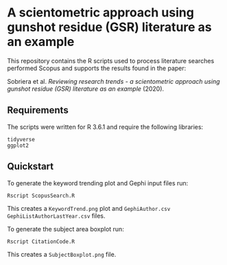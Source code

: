 A scientometric approach using gunshot residue (GSR) literature as an example
=============================================================================

This repository contains the R scripts used to process literature 
searches performed Scopus and supports the results found in the
paper:

Sobriera et al. *Reviewing research trends - a scientometric approach using gunshot residue (GSR) literature as an example* (2020).

Requirements
------------

The scripts were written for R 3.6.1 and require the following 
libraries:

    tidyverse
    ggplot2

Quickstart
----------

To generate the keyword trending plot and Gephi input files run:

    Rscript ScopusSearch.R

This creates a `KeywordTrend.png` plot and `GephiAuthor.csv` 
`GephiListAuthorLastYear.csv` files.
    
To generate the subject area boxplot run:

    Rscript CitationCode.R

This creates a `SubjectBoxplot.png` file.

